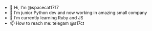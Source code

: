- 👋 Hi, I’m @spacecat1717
- 👀 I’m junior Python dev and now working in amazing small company
- 🌱 I’m currently learning Ruby and JS
- 📫 How to reach me: telegam @s17ct

<!---
spacecat1717/spacecat1717 is a ✨ special ✨ repository because its `README.md` (this file) appears on your GitHub profile.
You can click the Preview link to take a look at your changes.
--->
